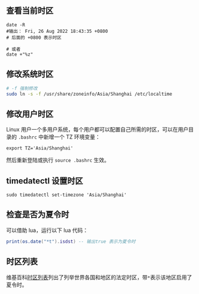 ## 查看当前时区
```
date -R
#输出： Fri, 26 Aug 2022 18:43:35 +0800
# 后面的 +0800 表示时区

# 或者
date +"%z"
```

## 修改系统时区
```bash
# -f 强制修改
sudo ln -s -f /usr/share/zoneinfo/Asia/Shanghai /etc/localtime
```

## 修改用户时区
Linux 用户一个多用户系统，每个用户都可以配置自己所需的时区，可以在用户目录的 `.bashrc` 中新增一个 TZ 环境变量：
```
export TZ='Asia/Shanghai'
```
然后重新登陆或执行 `source .bashrc` 生效。


## timedatectl 设置时区
```
sudo timedatectl set-timezone 'Asia/Shanghai'
```

## 检查是否为夏令时
可以借助 lua，运行以下 lua 代码：
```lua
print(os.date("*t").isdst) -- 输出true 表示为夏令时
```

## 时区列表
维基百科[时区列表](https://zh.wikipedia.org/zh-cn/%E6%97%B6%E5%8C%BA%E5%88%97%E8%A1%A8)列出了列举世界各国和地区的法定时区，带`*`表示该地区启用了夏令时。